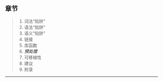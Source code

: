 ## 章节

> 1. 词法“陷阱”
> 2. 语法“陷阱”
> 3. 语义“陷阱”
> 4. 链接
> 5. 库函数
> 6. ***预处理***
> 7. 可移植性
> 8. 建议
> 9. 附录

---

## 
